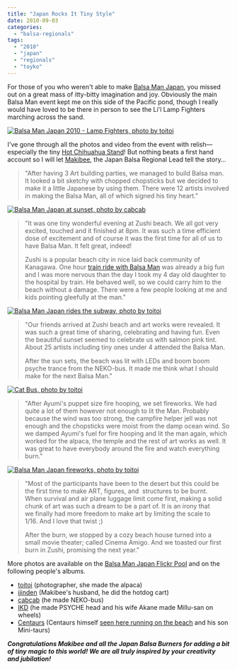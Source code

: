```yaml
---
title: "Japan Rocks It Tiny Style"
date: 2010-09-03
categories: 
  - "balsa-regionals"
tags: 
  - "2010"
  - "japan"
  - "regionals"
  - "toyko"
---
```


For those of you who weren't able to make [Balsa Man Japan](http://www.burninja.info/balsaman/index.htm), you missed out on a great mass of itty-bitty imagination and joy. Obviously the main Balsa Man event kept me on this side of the Pacific pond, though I really would have loved to be there in person to see the Li'l Lamp Fighters marching across the sand.

[![Balsa Man Japan 2010 - Lamp Fighters, photo by toitoi](/images/4939242749_171dac71b7_b.jpg "Balsa Man Japan 2010 - Lamp Fighters, photo by toitoi")](http://farm5.static.flickr.com/4080/4939242749_171dac71b7_b.jpg "Balsa Man Japan 2010 - Lamp Fighters, photo by toitoi")

I've gone through all the photos and video from the event with relish—especially the tiny [Hot Chihuahua Stand](http://farm5.static.flickr.com/4076/4939831318_9ec36b4f74_b.jpg "Balsa Man Japan Hot Chihuahua Stand, photo by cabcab")! But nothing beats a first hand account so I will let [Makibee](http://twitter.com/makibee), the Japan Balsa Regional Lead tell the story…

> "After having 3 Art building parties, we managed to build Balsa man. It looked a bit sketchy with chopped chopsticks but we decided to make it a little Japanese by using them. There were 12 artists involved in making the Balsa Man, all of which signed his tiny heart."

[![Balsa Man Japan at sunset, photo by cabcab](/images/4941862507_c10f8bf180_z.jpg "Balsa Man Japan at sunset, photo by cabcab")](http://farm5.static.flickr.com/4073/4941862507_c10f8bf180_z.jpg "Balsa Man Japan at sunset, photo by cabcab")

> "It was one tiny wonderful evening at Zushi beach. We all got very excited, touched and it finished at 8pm. It was such a time efficient dose of excitement and of course it was the first time for all of us to have Balsa Man. It felt great, indeed!
> 
> Zushi is a popular beach city in nice laid back community of Kanagawa. One hour [train ride with Balsa Man](http://www.flickr.com/photos/toitoisatoko/4939234917/in/set-72157624836165420/) was already a big fun and I was more nervous than the day I took my 4 day old daughter to the hospital by train. He behaved well, so we could carry him to the beach without a damage. There were a few people looking at me and kids pointing gleefully at the man."

[![Balsa Man Japan rides the subway, photo by toitoi](/images/4939234917_2bfdae81fd_b.jpg "Balsa Man Japan rides the subway, photo by toitoi")](http://farm5.static.flickr.com/4116/4939234917_2bfdae81fd_b.jpg "Balsa Man Japan rides the subway, photo by toitoi")

> "Our friends arrived at Zushi beach and art works were revealed. It was such a great time of sharing, celebrating and having fun. Even the beautiful sunset seemed to celebrate us with salmon pink tint. About 25 artists including tiny ones under 4 attended the Balsa Man.
> 
> After the sun sets, the beach was lit with LEDs and boom boom psyche trance from the NEKO-bus. It made me think what I should make for the next Balsa Man."

[![Cat Bus, photo by toitoi](/images/4939846524_5648e99d63_b.jpg "Cat Bus, photo by toitoi")](http://farm5.static.flickr.com/4097/4939846524_5648e99d63_b.jpg "Cat Bus, photo by toitoi")

> "After Ayumi's puppet size fire hooping, we set fireworks. We had quite a lot of them however not enough to lit the Man. Probably because the wind was too strong, the campfire helper jell was not enough and the chopsticks were moist from the damp ocean wind. So we damped Ayumi's fuel for fire hooping and lit the man again, which worked for the alpaca, the temple and the rest of art works as well. It was great to have everybody around the fire and watch everything burn."

[![Balsa Man Japan fireworks, photo by toitoi](/images/4939265879_67d7c0a39b_b.jpg "Balsa Man Japan fireworks, photo by toitoi")](http://farm5.static.flickr.com/4080/4939265879_67d7c0a39b_b.jpg "Balsa Man Japan fireworks, photo by toi toi")

> "Most of the participants have been to the desert but this could be the first time to make ART, figures, and  structures to be burnt. When survival and air plane luggage limit come first, making a solid chunk of art was such a dream to be a part of. It is an irony that we finally had more freedom to make art by limiting the scale to 1/16. And I love that twist ;)
> 
> After the burn, we stopped by a cozy beach house turned into a small movie theater; called Cinema Amigo. And we toasted our first burn in Zushi, promising the next year."

More photos are available on the [Balsa Man Japan Flickr Pool](http://www.flickr.com/groups/1462959@N24/pool/with/4942448140/) and on the following people's albums.

- [toitoi](http://www.flickr.com/photos/toitoisatoko/sets/72157624836165420/) (photographer, she made the alpaca)
- [ijinden](http://www.flickr.com/photos/ijinden/sets/72157624668866127/) (Makibee's husband, he did the hotdog cart)
- [cabcab](http://www.flickr.com/photos/cabcab/sets/72157624716696059/) (he made NEKO-bus)
- [IKD](http://www.flickr.com/photos/ikdrym/sets/72157624840032546/) (he made PSYCHE head and his wife Akane made Millu-san on wheels)
- [Centaurs](http://www.centaurus-graphics.com/blog/2010/08/balsa-man-japan-2010.html) (Centaurs himself [seen here running on the beach](http://www.youtube.com/watch?v=N7-nO8fFhio) and his son Mini-taurs)

_**Congratulations Makibee and all the Japan Balsa Burners for adding a bit of tiny magic to this world! We are all truly inspired by your creativity and jubilation!**_
